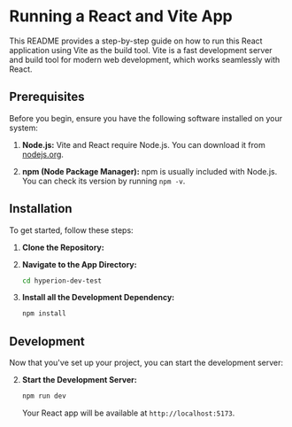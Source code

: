 # Running a React and Vite App

This README provides a step-by-step guide on how to run this React application using Vite as the build tool. Vite is a fast development server and build tool for modern web development, which works seamlessly with React.

## Prerequisites

Before you begin, ensure you have the following software installed on your system:

1. **Node.js:** Vite and React require Node.js. You can download it from [nodejs.org](https://nodejs.org/).

2. **npm (Node Package Manager):** npm is usually included with Node.js. You can check its version by running `npm -v`.

## Installation

To get started, follow these steps:

1. **Clone the Repository:**

2. **Navigate to the App Directory:**

   ```bash
   cd hyperion-dev-test
   ```

3. **Install all the Development Dependency:**

   ```bash
   npm install
   ```

## Development

Now that you've set up your project, you can start the development server:

2. **Start the Development Server:**

   ```bash
   npm run dev
   ```

   Your React app will be available at `http://localhost:5173`.
